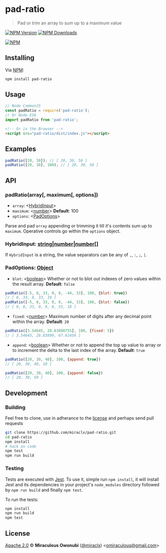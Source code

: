 # pad-ratio

> Pad or trim an array to sum up to a maximum value

[![NPM Version][npm-image]][npm-url]
[![NPM Downloads][downloads-image]][downloads-url]

[![NPM][npm-image-url]][npm-url]

## Installing

Via [NPM][npm]:

``` bash
npm install pad-ratio
```

## Usage

``` javascript
// Node CommonJS
const padRatio = require('pad-ratio');
// Or Node ES6
import padRatio from 'pad-ratio';
```

``` html
<!-- Or in the Browser -->
<script src="pad-ratio/dist/index.js"></script>
```

## Examples

``` javascript
padRatio([20, 30]); // [ 20, 30, 50 ]
padRatio([20, 30], 100); // [ 20, 30, 50 ]
```

## API

### padRatio(array[, maximum[, options])

* `array`: &lt;[HybridInput](#hybridinput)&gt;
* `maximum`: &lt;[number][]&gt; **Default**: 100
* `options`: &lt;[PadOptions](#padoptions)&gt;

Parse and pad `array` appending or trimming it till it's contents sum up to `maximum`. Operative controls go within the `options` object.

### <a id='hybridinput'></a> HybridInput: [string][]|[number][]|[number][][]
If `HybridInput` is a string, the value separators can be any of `,`, `:`, `;`, `|`.

### <a id='padoptions'></a> PadOptions: [Object][object]

* `blot`: &lt;[boolean][]&gt; Whether or not to blot out indexes of zero values within the result array. **Default**: `false`

``` javascript
padRatio([-5, 8, 33, 0, 8, -44, 33], 100, {blot: true})
// [ 8, 33, 8, 33, 18 ]
padRatio([-5, 8, 33, 0, 8, -44, 33], 100, {blot: false})
// [ 0, 8, 33, 0, 8, 0, 33, 18 ]
```

* `fixed`: &lt;[number][]&gt; Maximum number of digits after any decimal point within the array. **Default**: `20`

``` javascript
padRatio([3.54645, 28.83898755], 100, {fixed: 5})
// [ 3.54645, 28.83899, 67.61456 ]
```

* `append`: &lt;[boolean][]&gt; Whether or not to append the top up value to array or to increment the delta to the last index of the array. **Default**: `true`

``` javascript
padRatio([20, 30, 40], 100, {append: true})
// [ 20, 30, 40, 10 ]

padRatio([20, 30, 40], 100, {append: false})
// [ 20, 30, 50 ]
```

## Development

### Building

Feel free to clone, use in adherance to the [license](#license) and perhaps send pull requests

``` bash
git clone https://github.com/miraclx/pad-ratio.git
cd pad-ratio
npm install
# hack on code
npm test
npm run build
```

### Testing

Tests are executed with [Jest][jest]. To use it, simple run `npm install`, it will install
Jest and its dependencies in your project's `node_modules` directory followed by `npm run build` and finally `npm test`.

To run the tests:

```bash
npm install
npm run build
npm test
```

## License

[Apache 2.0][license] © **Miraculous Owonubi** ([@miraclx][author-url]) &lt;omiraculous@gmail.com&gt;

[npm]:  https://github.com/npm/cli 'The Node Package Manager'
[jest]:  https://github.com/facebook/jest 'Delightful JavaScript Testing'
[license]:  LICENSE 'Apache 2.0 License'
[author-url]: https://github.com/miraclx

[npm-url]: https://npmjs.org/package/pad-ratio
[npm-image]: https://badgen.net/npm/node/pad-ratio
[npm-image-url]: https://nodei.co/npm/pad-ratio.png?stars&downloads
[downloads-url]: https://npmjs.org/package/pad-ratio
[downloads-image]: https://badgen.net/npm/dm/pad-ratio

[number]: https://developer.mozilla.org/en-US/docs/Web/JavaScript/Data_structures#Number_type
[object]: https://developer.mozilla.org/en-US/docs/Web/JavaScript/Reference/Global_Objects/Object
[string]: https://developer.mozilla.org/en-US/docs/Web/JavaScript/Data_structures#String_type
[boolean]: https://developer.mozilla.org/en-US/docs/Web/JavaScript/Data_structures#Boolean_type
